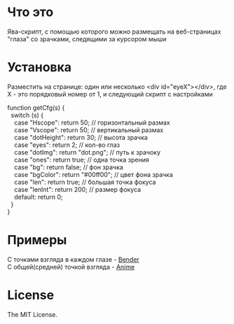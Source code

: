 # Что это
Ява-скрипт, с помощью которого можно размещать на веб-страницах "глаза" со зрачками, следящими за курсором мыши

# Установка
Разместить на странице: один или несколько &lt;div id="eyeX">&lt;/div>, где X - это порядковый номер от 1, и следующий скрипт с настройками<br>

function getCfg(s) {<br>
  switch (s) {<br>
    case "Hscope": return 50; // горизонтальный размах<br>
    case "Vscope": return 50; // вертикальный размах<br>
    case "dotHeight": return 30; // высота зрачка<br>
    case "eyes": return 2; // кол-во глаз<br>
    case "dotImg": return "dot.png"; // путь к зрачоку<br>
    case "ones": return true; // одна точка зрения<br>
    case "bg": return false; // фон зрачка<br>
    case "bgColor": return "#00ff00"; // цвет фона зрачка<br>
    case "len": return true; // большая точка фокуса<br>
    case "lenInt": return 200; // размер фокуса<br>
    default: return 0;<br>
  }<br>
}<br>

# Примеры
С точками взгляда в каждом глазе - <a href="http://atomofiron.clan.su/Bender/bender.html">Bender</a><br>
С общей(средней) точкой взгляда - <a href="http://atomofiron.clan.su/Anime/anime-demo.html">Anime</a>

# License
The MIT License.
